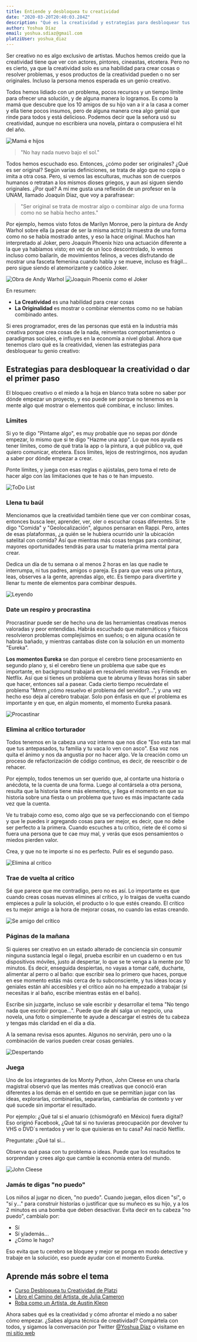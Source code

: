 ```yaml
---
title: Entiende y desbloquea tu creatividad
date: "2020-03-20T20:40:03.284Z"
description: "Qué es la creatividad y estrategías para desbloquear tus ideas y crear más"
author: Yoshua Díaz
email: yoshua.sdiaz@gmail.com
platziUser: yoshua_diaz
---
```


Ser creativo no es algo exclusivo de artistas. Muchos hemos creído que la creatividad tiene que ver con actores, pintores, cineastas, etcetera. Pero no es cierto, ya que la creatividad solo es una habilidad para crear cosas o resolver problemas, y esos productos de la creatividad pueden o no ser originales. Incluso la persona menos esperada es un genio creativo.

Todos hemos lidiado con un problema, pocos recursos y un tiempo límite para ofrecer una solución, y de alguna manera lo logramos. Es como la mamá que descubre que los 10 amigos de su hijo van a ir a la casa a comer y ella tiene pocos insumos, pero de alguna manera crea algo genial que rinde para todos y está delicioso. Podemos decir que la señora usó su creatividad, aunque no escribiera una novela, pintara o compusiera el hit del año.

![Mamá e hijos](https://static01.nyt.com/images/2019/07/31/multimedia/31-parenting-meal-prep/merlin_158560989_ed9a48e4-7786-4c73-9e7a-9124d0611472-superJumbo.jpg)

> "No hay nada nuevo bajo el sol."

Todos hemos escuchado eso. Entonces, ¿cómo poder ser originales? ¿Qué es ser original? Según varias definiciones, se trata de algo que no copia o imita a otra cosa. Pero, si vemos las esculturas, muchas son de cuerpos humanos o retratan a los mismos dioses griegos, y aun así siguen siendo originales. ¿Por qué? A mí me gusta una reflexión de un profesor en la UNAM, llamado Joaquín Díaz, que voy a parafrasear:

> "Ser original se trata de mostrar algo o combinar algo de una forma como no se había hecho antes."

Por ejemplo, hemos visto fotos de Marilyn Monroe, pero la pintura de Andy Warhol sobre ella (a pesar de ser la misma actriz) la muestra de una forma como no se había mostrado antes, y eso la hace original. Muchos han interpretado al Joker, pero Joaquín Phoenix hizo una actuación diferente a la que ya habíamos visto; en vez de un loco descontrolado, lo vemos incluso como bailarín, de movimientos felinos, a veces disfrutando de mostrar una fasceta femenina cuando habla y se mueve, incluso es frágil... pero sigue siendo el atemorizante y caótico Joker.

![Obra de Andy Warhol](https://i.pinimg.com/564x/2f/21/6d/2f216d3fde1b8531d7f665bf3b0ee325.jpg)
![Joaquin Phoenix como el Joker](https://e.rpp-noticias.io/normal/2019/10/07/225722_849259.png)

En resumen:
* **La Creatividad** es una habilidad para crear cosas
* **La Originalidad** es mostrar o combinar elementos como no se habían combinado antes.

Si eres programador, eres de las personas que está en la industria más creativa porque crea cosas de la nada, reinventas comportamientos o paradigmas sociales, e influyes en la economía a nivel global. Ahora que tenemos claro qué es la creatividad, vienen las estrategias para desbloquear tu genio creativo:

## Estrategias para desbloquear la creatividad o dar el primer paso

El bloqueo creativo o el miedo a la hoja en blanco trata sobre no saber por dónde empezar un proyecto, y eso puede ser porque no tenemos en la mente algo qué mostrar o elementos qué combinar, e incluso: límites.


### Límites

Si yo te digo "Píntame algo", es muy probable que no sepas por dónde empezar, lo mismo que si te digo "Hazme una app". Lo que nos ayuda es tener límites, como de qué trata la app o la pintura, a qué público va, qué quiero comunicar, etcetera. Esos límites, lejos de restringirnos, nos ayudan a saber por dónde empezar a crear.

Ponte límites, y juega con esas reglas o ajústalas, pero toma el reto de hacer algo con las limitaciones que te has o te han impuesto.

![ToDo List](https://miro.medium.com/max/4000/0*bP0GbIkuUFhxhzoo)

### Llena tu baúl

Mencionamos que la creatividad también tiene que ver con combinar cosas, entonces busca leer, aprender, ver, oler o escuchar cosas diferentes. Si te digo "Comida" y "Geolocalización", algunos pensaran en Rappi. Pero, antes de esas plataformas, ¿a quién se le hubiera ocurrido unir la ubicación satelital con comida? Así que mientras más cosas tengas para combinar, mayores oportunidades tendrás para usar tu materia prima mental para crear.

Dedica un día de tu semana o al menos 2 horas en las que nadie te interrumpa, ni tus padres, amigos o pareja. Es para que veas una pintura, leas, observes a la gente, aprendas algo, etc. Es tiempo para divertirte y llenar tu mente de elementos para combinar después.

![Leyendo](https://miro.medium.com/max/10368/1*0tmBPKA1YGo82VNeMS3KhA.jpeg)

### Date un respiro y procrastina

Procrastinar puede ser de hecho una de las herramientas creativas menos valoradas y peor entendidas. Habrás escuchado que matemáticos y físicos resolvieron problemas complejísimos en sueños; o en alguna ocasión te habrás bañado, y mientras cantabas diste con la solución en un momento "Eureka".

**Los momentos Eureka** se dan porque el cerebro tiene procesamiento en segundo plano y, si el cerebro tiene un problema que sabe que es importante, en background trabajará en resolverlo mientras ves Friends en Netflix. Así que si tienes un problema que te abruma y llevas horas sin saber que hacer, entonces sal a pasear. Cada cierto tiempo recuérdate el problema "Mmm ¿cómo resuelvo el problema del servidor?...", y una vez hecho eso deja al cerebro trabajar. Solo pon énfasis en que el problema es importante y en que, en algún momento, el momento Eureka pasará.

![Procastinar](https://introvertdear.com/wp-content/uploads/2019/01/better-alone-time.jpg)

### Elimina al crítico torturador
Todos tenemos en la cabeza una voz interna que nos dice "Eso esta tan mal que tus antepasados, tu familia y tu vaca lo ven con asco". Esa voz nos quita el ánimo y nos da angustia por no hacer algo. Ve la creación como un proceso de refactorización de código continuo, es decir, de reescribir o de rehacer.

Por ejemplo, todos tenemos un ser querido que, al contarte una historia o anécdota, te la cuenta de una forma. Luego al contársela a otra persona, resulta que la historia tiene más elementos, y llega el momento en que su historia sobre una fiesta o un problema que tuvo es más impactante cada vez que la cuenta.

Ve tu trabajo como eso, como algo que se va perfeccionando con el tiempo y que le puedes ir agregando cosas para ser mejor, es decir, que no debe ser perfecto a la primera. Cuando escuches a tu crítico, ríete de él como si fuera una persona que te cae muy mal, y verás que esos pensamientos o miedos pierden valor.

Crea, y que no te importe si no es perfecto. Pulir es el segundo paso.

![Elimina al crítico](https://oxitobrands.files.wordpress.com/2014/04/mrego.jpg)


### Trae de vuelta al crítico
Sé que parece que me contradigo, pero no es así. Lo importante es que cuando creas cosas nuevas elimines al crítico, y lo traigas de vuelta cuando empieces a pulir la solución, el producto o lo que estés creando. El crítico es tu mejor amigo a la hora de mejorar cosas, no cuando las estas creando.

![Se amigo del crítico](https://oxitobrands.files.wordpress.com/2014/04/mrego.jpg)

### Páginas de la mañana
Si quieres ser creativo en un estado alterado de conciencia sin consumir ninguna sustancia legal o ilegal, prueba escribir en un cuaderno o en tus dispositivos móviles, justo al despertar, lo que se te venga a la mente por 10 minutos. Es decir, enseguida despiertas, no vayas a tomar café, ducharte, alimentar al perro o al baño: que escribir sea lo primero que haces, porque en ese momento estás más cerca de tu subconsciente, y tus ideas locas y geniales están ahí accesibles y el crítico aún no ha empezado a trabajar (si necesitas ir al baño, escribe mientras estás en el baño).

Escribe sin juzgarte, incluso se vale escribir y desarrollar el tema "No tengo nada que escribir porque...". Puede que de ahí salga un negocio, una novela, una foto o simplemente te ayude a descargar el estrés de tu cabeza y tengas más claridad en el día a día.

A la semana revisa esos apuntes. Algunos no servirán, pero uno o la combinación de varios pueden crear cosas geniales.

![Despertando](https://image.freepik.com/foto-gratis/hombre-despertando-manana_44006-25.jpg)

### Juega
Uno de los integrantes de los Monty Python, John Cleese en una charla magistral observó que las mentes más creativas que conoció eran diferentes a los demás en el sentido en que se permitían jugar con las ideas, explorarlas, combinarlas, separarlas, cambiarlas de contexto y ver qué sucede sin importar el resultado.

Por ejemplo: ¿Qué tal si el anuario (chismógrafó en México) fuera digital? Eso originó Facebook, ¿Qué tal si no tuvieras preocupación por devolver tu VHS o DVD´s rentados y ver lo que quisieras en tu casa? Así nació Netflix.

Preguntate: ¿Qué tal si...

Observa qué pasa con tu problema o ideas. Puede que los resultados te sorprendan y crees algo que cambie la economía entera del mundo.

![John Cleese](https://www.gannett-cdn.com/-mm-/fa65a3335e5c862a73eaff44d1362289f2988541/c=0-0-3183-1798/local/-/media/2018/07/26/USATODAY/USATODAY/636682230184648157-AFP-AFP-RM4T8.JPG?width=660&height=373&fit=crop&format=pjpg&auto=webp)


### Jamás te digas "no puedo"
Los niños al jugar no dicen, "no puedo". Cuando juegan, ellos dicen "sí", o "sí y..." para construir historías o justificar que su muñeco es su hijo, y a los 2 minutos es una bomba que deben desactivar. Evita decir en tu cabeza "no puedo", cambialo por:

* Sí
* Sí y/además...
* ¿Cómo le hago?

Eso evita que tu cerebro se bloquee y mejor se ponga en modo detective y trabaje en la solución, eso puede ayudar con el momento Eureka.

## Aprende más sobre el tema
* [Curso Desbloquea tu Creatividad de Platzi](https://platzi.com/clases/desbloquea-creatividad/)
* [Libro el Camino del Artista, de Julia Cameron](https://www.amazon.com.mx/s?k=el+camino+del+artista&adgrpid=59474370362&gclid=EAIaIQobChMIpYzAgdaq6AIVQz0MCh2YTAFjEAAYASAAEgI-yvD_BwE&hvadid=286735114306&hvdev=c&hvlocphy=1010079&hvnetw=g&hvqmt=e&hvrand=3686087175868827961&hvtargid=kwd-490239468912&hydadcr=27005_9990392&tag=googhydr0mx-20&ref=pd_sl_54mckqn63u_e)
* [Roba como un Artista, de Austin Kleon](https://www.amazon.com.mx/Roba-como-artista-acerca-creativo/dp/6071120853/ref=sr_1_1?__mk_es_MX=%C3%85M%C3%85%C5%BD%C3%95%C3%91&crid=259INTKQQWC54&keywords=roba+como+un+artista&qid=1584762962&sprefix=roba+como+u%2Caps%2C215&sr=8-1&swrs=02A50B5514BD494FB151BADDA6AE6301)

Ahora sabes qué es la creatividad y cómo afrontar el miedo a no saber cómo empezar. ¿Sabes alguna técnica de creatividad? Compártela con todos, y sigamos la conversación por Twitter [@Yoshua Díaz](https://twitter.com/yoshuadiaz) o visítame en [mi sitio web](https://www.yoshuadiaz.com)

